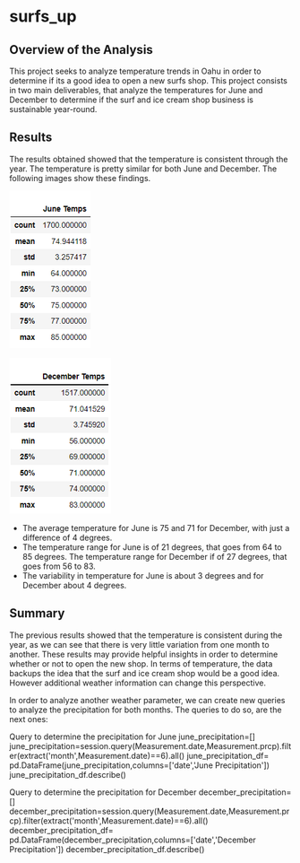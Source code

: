 # surfs_up

## Overview of the Analysis

This project seeks to analyze temperature trends in Oahu in order to determine if its a good idea to open a new surfs shop. This project consists in two main deliverables, that analyze the temperatures for June and December to determine if the surf and ice cream shop business is sustainable year-round.

## Results

The results obtained showed that the temperature is consistent through the year. The temperature is pretty similar for both June and December. The following images show these findings. 

![](Resources/june_results.png)

![](Resources/december_results.png)

* The average temperature for June is 75 and 71 for December, with just a difference of 4 degrees. 
* The temperature range for June is of 21 degrees, that goes from 64 to 85 degrees. The temperature range for December if of 27 degrees, that goes from 56 to 83. 
* The variability in temperature for June is about 3 degrees and for December about 4 degrees. 

## Summary 

The previous results showed that the temperature is consistent during the year, as we can see that there is very little variation from one month to another. These results may provide helpful insights in order to determine whether or not to open the new shop. In terms of temperature, the data backups the idea that the surf and ice cream shop would be a good idea. However additional weather information can change this perspective. 

In order to analyze another weather parameter, we can create new queries to analyze the precipitation for both months.
The queries to do so, are the next ones:

Query to determine the precipitation for June
june_precipitation=[]
june_precipitation=session.query(Measurement.date,Measurement.prcp).filter(extract('month',Measurement.date)==6).all()
june_precipitation_df= pd.DataFrame(june_precipitation,columns=['date','June Precipitation'])
june_precipitation_df.describe()

Query to determine the precipitation for December
december_precipitation=[]
december_precipitation=session.query(Measurement.date,Measurement.prcp).filter(extract('month',Measurement.date)==6).all()
december_precipitation_df= pd.DataFrame(december_precipitation,columns=['date','December Precipitation'])
december_precipitation_df.describe()


